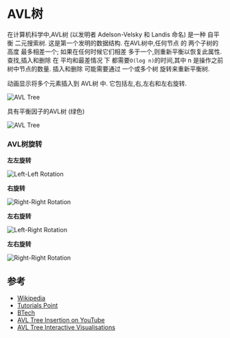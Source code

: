 
# AVL树

在计算机科学中,AVL树 (以发明者 Adelson-Velsky 和 Landis 命名) 是一种 自平衡 二元搜索树. 这是第一个发明的数据结构. 在AVL树中,任何节点 的 两个子树的高度 最多相差一个; 如果在任何时候它们相差 多于一个,则重新平衡以恢复此属性. 查找,插入和删除 在 平均和最差情况 下  都需要`O(log n)`的时间,其中 n 是操作之前 树中节点的数量. 插入和删除 可能需要通过 一个或多个树 旋转来重新平衡树. 

动画显示将多个元素插入到 AVL树 中. 它包括左,右,左右和左右旋转. 

![AVL Tree](https://upload.wikimedia.org/wikipedia/commons/f/fd/AVL_Tree_Example.gif)

具有平衡因子的AVL树 (绿色) 

![AVL Tree](https://upload.wikimedia.org/wikipedia/commons/a/ad/AVL-tree-wBalance_K.svg)

### AVL树旋转

**左左旋转**

![Left-Left Rotation](http://btechsmartclass.com/DS/images/LL%20Rotation.png)

**右旋转**

![Right-Right Rotation](http://btechsmartclass.com/DS/images/RR%20Rotation.png)

**左右旋转**

![Left-Right Rotation](http://btechsmartclass.com/DS/images/LR%20Rotation.png)

**左右旋转**

![Right-Right Rotation](http://btechsmartclass.com/DS/images/RL%20Rotation.png)

## 参考

-   [Wikipedia](https://en.wikipedia.org/wiki/AVL_tree)
-   [Tutorials Point](https://www.tutorialspoint.com/data_structures_algorithms/avl_tree_algorithm.htm)
-   [BTech](http://btechsmartclass.com/DS/U5_T2.html)
-   [AVL Tree Insertion on YouTube](https://www.youtube.com/watch?v=rbg7Qf8GkQ4&list=PLLXdhg_r2hKA7DPDsunoDZ-Z769jWn4R8&index=12&)
-   [AVL Tree Interactive Visualisations](https://www.cs.usfca.edu/~galles/visualization/AVLtree.html)

